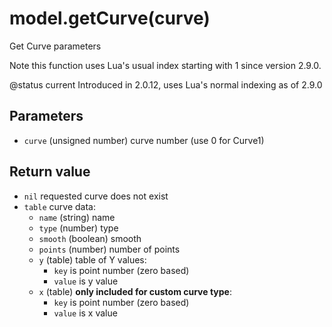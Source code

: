 # model.getCurve(curve)

Get Curve parameters

Note this function uses Lua's usual index starting with 1 since version 2.9.0.

@status current Introduced in 2.0.12, uses Lua's normal indexing as of 2.9.0

## Parameters

* `curve` (unsigned number) curve number (use 0 for Curve1)

## Return value

* `nil` requested curve does not exist
* `table` curve data:
  * `name` (string) name
  * `type` (number) type
  * `smooth` (boolean) smooth
  * `points` (number) number of points
  * `y` (table) table of Y values:
    * `key` is point number (zero based)
    * `value` is y value
  * `x` (table) **only included for custom curve type**:
    * `key` is point number (zero based)
    * `value` is x value
